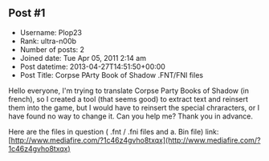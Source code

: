 ## Post #1
- Username: Plop23
- Rank: ultra-n00b
- Number of posts: 2
- Joined date: Tue Apr 05, 2011 2:14 am
- Post datetime: 2013-04-27T14:51:50+00:00
- Post Title: Corpse PArty Book of Shadow .FNT/FNI files

Hello everyone, I'm trying to translate Corpse Party Books of Shadow (in french), so I created a tool (that seems good) to extract text and reinsert them into the game, but I would have to reinsert the special chraracters, or I have found no way to change it.
Can you help me?
Thank you in advance.

Here are the files in question ( .fnt / .fni files and a. Bin file)
link:
[http://www.mediafire.com/?1c46z4gvho8txqx](http://www.mediafire.com/?1c46z4gvho8txqx)
